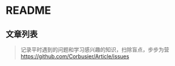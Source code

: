 ﻿# README

## 文章列表
> 记录平时遇到的问题和学习感兴趣的知识，扫除盲点，步步为营       https://github.com/Corbusier/Article/issues



